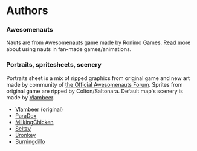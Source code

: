 # Authors
### Awesomenauts
Nauts are from Awesomenauts game made by Ronimo Games. [Read more](https://www.awesomenauts.com/forum/viewtopic.php?f=12&t=22402) about using nauts in fan-made games/animations.

### Portraits, spritesheets, scenery
Portraits sheet is a mix of ripped graphics from original game and new art made by community of [the Official Awesomenauts Forum](https://www.awesomenauts.com/forum/viewforum.php?f=6). Sprites from original game are ripped by Colton/Saltonara. Default map's scenery is made by [Vlambeer](http://www.vlambeer.com/).
- [Vlambeer](http://www.vlambeer.com/) (original)
- [ParaDox](https://www.awesomenauts.com/forum/memberlist.php?mode=viewprofile&u=16310)
- [MilkingChicken](https://www.awesomenauts.com/forum/memberlist.php?mode=viewprofile&u=26114)
- [Seltzy](https://www.awesomenauts.com/forum/memberlist.php?mode=viewprofile&u=10124)
- [Bronkey](https://www.awesomenauts.com/forum/memberlist.php?mode=viewprofile&u=11339)
- [Burningdillo](https://www.awesomenauts.com/forum/memberlist.php?mode=viewprofile&u=26497)
